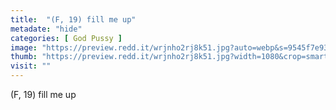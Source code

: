 ```yaml
---
title:  "(F, 19) fill me up"
metadate: "hide"
categories: [ God Pussy ]
image: "https://preview.redd.it/wrjnho2rj8k51.jpg?auto=webp&s=9545f7e9342792fc1d49010a0bb395566d5763a7"
thumb: "https://preview.redd.it/wrjnho2rj8k51.jpg?width=1080&crop=smart&auto=webp&s=10cb425cca22f17b61dbdcf26ad603186671f7db"
visit: ""
---
```

(F, 19) fill me up
